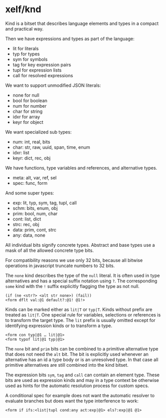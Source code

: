 xelf/knd
========

Kind is a bitset that describes language elements and types in a compact and practical way.

Then we have expressions and types as part of the language:
 * lit  for literals
 * typ  for types
 * sym  for symbols
 * tag  for key expression pairs
 * tupl for expression lists
 * call for resolved expressions

We want to support unmodified JSON literals:
 * none for null
 * bool for boolean
 * num  for number
 * char for string
 * idxr for array
 * keyr for object

We want specialized sub types:
 * num:  int, real, bits
 * char: str, raw, uuid, span, time, enum
 * idxr: list
 * keyr: dict, rec, obj

We have functions, type variables and references, and alternative types.
 * meta: alt, var, ref, sel
 * spec: func, form

And some super types:
 * exp:  lit, typ, sym, tag, tupl, call
 * schm: bits, enum, obj
 * prim: bool, num, char
 * cont: list, dict
 * strc: rec, obj
 * data: prim, cont, strc
 * any:  data, none

All individual bits signify concrete types. Abstract and base types use a mask of all the
allowed concrete type bits.

For compatibility reasons we use only 32 bits, because all bitwise operations in javascript
truncate numbers to 32 bits.

The `none` kind describes the type of the `null` literal. It is often used in type alternatives and
has a special suffix notation using `?`. The corresponding `some` kind with the `!` suffix
explicitly flagging the type as not null.

    (if (ne <str?> <alt str none>) (fail))
    <form dflt val:@1 default?:@1! @1!>

Kinds can be marked either as `lit|T` or `typ|T`. Kinds without prefix are treated as `lit|T`.
One special rule for variables, selections or references is to transform the target type.
The `lit` prefix is usually omitted except for identifying expression kinds or to transform a type.

    <form con typ|@1 … lit|@1>
    <form typof lit|@1 typ|@1>

The `none` bit and `prim` bits can be combined to a primitive alternative type that does not need
the `alt` bit. The bit is explicitly used whenever an alternative has an id a type body or is an
unresolved type. In that case all primitive alternatives are still combined into the kind bitset.

The expression bits `sym`, `tag` and `call` can contain an element type. These bits are used as
expression kinds and may in a type context be otherwise used as hints for the automatic resolution
process for custom specs.

A conditional spec for example does not want the automatic resolver to evaluate branches but does
want the type interference to work:

    <form if ifs:<list|tupl cond:any act:exp|@1> els?:exp|@1 @1>

